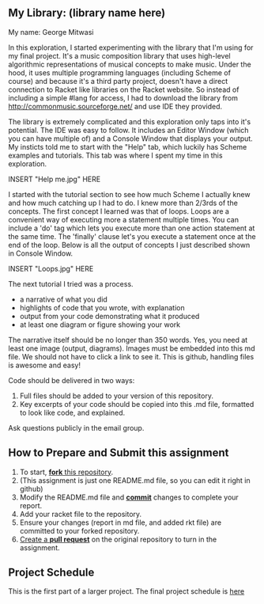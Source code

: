 ## My Library: (library name here)
My name: George Mitwasi

In this exploration, I started experimenting with the library that I'm using for my final project. It's a music composition library that uses high-level algorithmic representations of musical concepts to make music. Under the hood, it uses multiple programming languages (including Scheme of course) and because it's a third party project, doesn't have a direct connection to Racket like libraries on the Racket website. So instead of including a simple #lang for access, I had to download the library from http://commonmusic.sourceforge.net/ and use IDE they provided.

The library is extremely complicated and this exploration only taps into it's potential. The IDE was easy to follow. It includes an Editor Window (which you can have multiple of) and a Console Window that displays your output. My insticts told me to start with the "Help" tab, which luckily has Scheme examples and tutorials. This tab was where I spent my time in this exploration.

INSERT "Help me.jpg" HERE

I started with the tutorial section to see how much Scheme I actually knew and how much catching up I had to do. I knew more than 2/3rds of the concepts. The first concept I learned was that of loops. Loops are a convenient way of executing more a statement multiple times. You can include a 'do' tag which lets you execute more than one action statement at the same time. The 'finally' clause let's you execute a statement once at the end of the loop. Below is all the output of concepts I just described shown in Console Window. 

INSERT "Loops.jpg" HERE

The next tutorial I tried was a process.


* a narrative of what you did
* highlights of code that you wrote, with explanation
* output from your code demonstrating what it produced
* at least one diagram or figure showing your work

The narrative itself should be no longer than 350 words. Yes, you need at least one image (output, diagrams). Images must be embedded into this md file. We should not have to click a link to see it. This is github, handling files is awesome and easy!

Code should be delivered in two ways:

1. Full files should be added to your version of this repository.
1. Key excerpts of your code should be copied into this .md file, formatted to look like code, and explained.

Ask questions publicly in the email group.

## How to Prepare and Submit this assignment

1. To start, [**fork** this repository][forking]. 
  2. (This assignment is just one README.md file, so you can edit it right in github)
1. Modify the README.md file and [**commit**][ref-commit] changes to complete your report.
1. Add your racket file to the repository. 
1. Ensure your changes (report in md file, and added rkt file) are committed to your forked repository.
1. [Create a **pull request**][pull-request] on the original repository to turn in the assignment.

## Project Schedule
This is the first part of a larger project. The final project schedule is [here][schedule]

<!-- Links -->
[schedule]: https://github.com/oplS16projects/FP-Schedule
[markdown]: https://help.github.com/articles/markdown-basics/
[forking]: https://guides.github.com/activities/forking/
[ref-clone]: http://gitref.org/creating/#clone
[ref-commit]: http://gitref.org/basic/#commit
[ref-push]: http://gitref.org/remotes/#push
[pull-request]: https://help.github.com/articles/creating-a-pull-request
